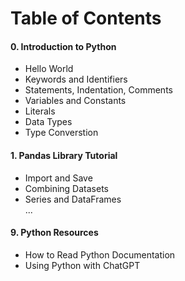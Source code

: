 # **Table of Contents**

#### 0. Introduction to Python
   - Hello World
   - Keywords and Identifiers 
   - Statements, Indentation, Comments
   - Variables and Constants
   - Literals
   - Data Types
   - Type Converstion
#### 1. Pandas Library Tutorial 
   - Import and Save
   - Combining Datasets
   - Series and DataFrames                
...             
#### 9. Python Resources
   - How to Read Python Documentation
   - Using Python with ChatGPT

